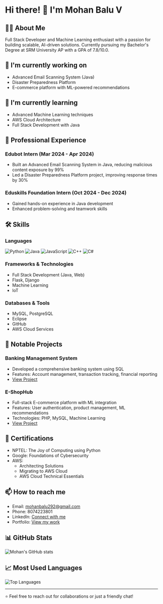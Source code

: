 # Hi there! 👋 I'm Mohan Balu V

## 👨‍💻 About Me
Full Stack Developer and Machine Learning enthusiast with a passion for building scalable, AI-driven solutions. Currently pursuing my Bachelor's Degree at SRM University AP with a GPA of 7.8/10.0.

## 🔭 I'm currently working on
- Advanced Email Scanning System (Java)
- Disaster Preparedness Platform
- E-commerce platform with ML-powered recommendations

## 🌱 I'm currently learning
- Advanced Machine Learning techniques
- AWS Cloud Architecture
- Full Stack Development with Java

## 💼 Professional Experience
### Edubot Intern (Mar 2024 - Apr 2024)
- Built an Advanced Email Scanning System in Java, reducing malicious content exposure by 99%
- Led a Disaster Preparedness Platform project, improving response times by 30%

### Eduskills Foundation Intern (Oct 2024 - Dec 2024)
- Gained hands-on experience in Java development
- Enhanced problem-solving and teamwork skills

## 🛠️ Skills
### Languages
![Python](https://img.shields.io/badge/-Python-3776AB?style=flat&logo=Python&logoColor=white)
![Java](https://img.shields.io/badge/-Java-007396?style=flat&logo=Java&logoColor=white)
![JavaScript](https://img.shields.io/badge/-JavaScript-F7DF1E?style=flat&logo=JavaScript&logoColor=black)
![C++](https://img.shields.io/badge/-C++-00599C?style=flat&logo=c%2B%2B&logoColor=white)
![C#](https://img.shields.io/badge/-C%23-239120?style=flat&logo=c-sharp&logoColor=white)

### Frameworks & Technologies
- Full Stack Development (Java, Web)
- Flask, Django
- Machine Learning
- IoT

### Databases & Tools
- MySQL, PostgreSQL
- Eclipse
- GitHub
- AWS Cloud Services

## 🎯 Notable Projects

### Banking Management System
- Developed a comprehensive banking system using SQL
- Features: Account management, transaction tracking, financial reporting
- [View Project](#)

### E-ShopHub
- Full-stack E-commerce platform with ML integration
- Features: User authentication, product management, ML recommendations
- Technologies: PHP, MySQL, Machine Learning
- [View Project](#)

## 📜 Certifications
- NPTEL: The Joy of Computing using Python
- Google: Foundations of Cybersecurity
- AWS: 
  - Architecting Solutions
  - Migrating to AWS Cloud
  - AWS Cloud Technical Essentials

## 📫 How to reach me
- Email: mohanbalu292@gmail.com
- Phone: 8074223801
- LinkedIn: [Connect with me](#)
- Portfolio: [View my work](#)

## 📊 GitHub Stats
![Mohan's GitHub stats](https://github-readme-stats.vercel.app/api?username=Mohanbalu&show_icons=true&theme=radical)

## 📈 Most Used Languages
![Top Languages](https://github-readme-stats.vercel.app/api/top-langs/?username=Mohanbalu&layout=compact&theme=radical)

---
⭐️ Feel free to reach out for collaborations or just a friendly chat!
